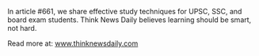 In article #661, we share effective study techniques for UPSC, SSC, and board exam students. Think News Daily believes learning should be smart, not hard.

Read more at: www.thinknewsdaily.com